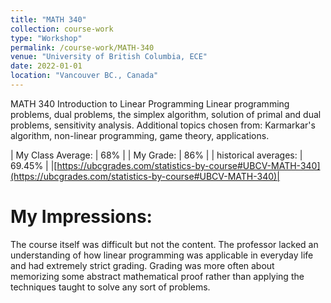```yaml
---
title: "MATH 340"
collection: course-work
type: "Workshop"
permalink: /course-work/MATH-340
venue: "University of British Columbia, ECE"
date: 2022-01-01
location: "Vancouver BC., Canada"
---
```



MATH 340 Introduction to Linear Programming
Linear programming problems, dual problems, the simplex algorithm, solution of primal and dual problems, sensitivity analysis. Additional topics chosen from: Karmarkar's algorithm, non-linear programming, game theory, applications.

| My Class Average: | 68% |
| My Grade: | 86% |
| historical averages: | 69.45% | 
|[https://ubcgrades.com/statistics-by-course#UBCV-MATH-340](https://ubcgrades.com/statistics-by-course#UBCV-MATH-340)|

# My Impressions:
The course itself was difficult but not the content. The professor lacked an understanding of how linear programming was applicable in everyday life and had extremely strict grading. Grading was more often about memorizing some abstract mathematical proof rather than applying the techniques taught to solve any sort of problems.